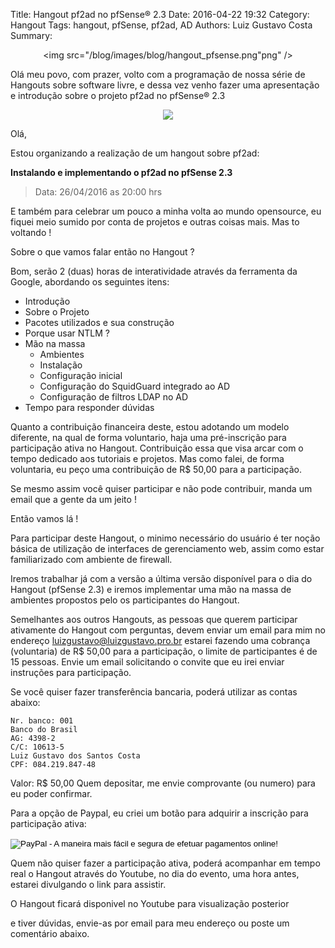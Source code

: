 Title: Hangout pf2ad no pfSense® 2.3
Date: 2016-04-22 19:32
Category: Hangout
Tags: hangout, pfSense, pf2ad, AD
Authors: Luiz Gustavo Costa
Summary: <p align="center"><img src="/blog/images/blog/hangout_pfsense.png"png" /></p> Olá meu povo, com prazer, volto com a programação de nossa série de Hangouts sobre software livre, e dessa vez venho fazer uma apresentação e introdução sobre o projeto pf2ad no pfSense® 2.3

<p align="center"><img src="/blog/images/blog/hangout_pfsense.png"png" /></p>

Olá,

Estou organizando a realização de um hangout sobre pf2ad:

**Instalando e implementando o pf2ad no pfSense 2.3**

> Data: 26/04/2016 as 20:00 hrs

E também para celebrar um pouco a minha volta ao mundo opensource, eu
fiquei meio sumido por conta de projetos e outras coisas mais. Mas to
voltando !

Sobre o que vamos falar então no Hangout ?

Bom, serão 2 (duas) horas de interatividade através da ferramenta da Google, abordando
os seguintes itens:

- Introdução
- Sobre o Projeto
- Pacotes utilizados e sua construção
- Porque usar NTLM ?
- Mão na massa
  - Ambientes
  - Instalação
  - Configuração inicial
  - Configuração do SquidGuard integrado ao AD
  - Configuração de filtros LDAP no AD
- Tempo para responder dúvidas

Quanto a contribuição financeira deste, estou adotando um modelo
diferente, na qual de forma voluntario, haja uma pré-inscrição para
participação ativa no Hangout. Contribuição essa que visa arcar com o
tempo dedicado aos tutoriais e projetos. Mas como falei, de forma
voluntaria, eu peço uma contribuição de R$ 50,00 para a participação.

Se mesmo assim você quiser participar e não pode contribuir, manda um
email que a gente da um jeito !

Então vamos lá !

Para participar deste Hangout, o minimo necessário do usuário é ter
noção básica de utilização de interfaces de gerenciamento web, assim
como estar familiarizado com ambiente de firewall.

Iremos trabalhar já com a versão a última versão disponível para o dia
do Hangout (pfSense 2.3) e iremos implementar uma mão na massa de
ambientes propostos pelo os participantes do Hangout.

Semelhantes aos outros Hangouts, as pessoas que querem participar
ativamente do Hangout com perguntas, devem enviar um email para mim no
endereço luizgustavo@luizgustavo.pro.br estarei fazendo uma cobrança
(voluntaria) de R$ 50,00 para a participação, o limite de
participantes é de 15 pessoas. Envie um email solicitando o convite
que eu irei enviar instruções para participação.

Se você quiser fazer transferência bancaria, poderá utilizar as contas abaixo:

    Nr. banco: 001
    Banco do Brasil
    AG: 4398-2
    C/C: 10613-5
    Luiz Gustavo dos Santos Costa
    CPF: 084.219.847-48

Valor: R$ 50,00 Quem depositar, me envie comprovante (ou numero) para
eu poder confirmar.

Para a opção de Paypal, eu criei um botão para adquirir a inscrição para participação ativa:

<p align="center">
<form action="https://www.paypal.com/cgi-bin/webscr" method="post" target="_top">
<input type="hidden" name="cmd" value="_s-xclick">
<input type="hidden" name="hosted_button_id" value="A2UUK9YZLAVW6">
<input type="image" src="https://www.paypalobjects.com/pt_BR/BR/i/btn/btn_buynowCC_LG.gif" border="0" name="submit" alt="PayPal - A maneira mais fácil e segura de efetuar pagamentos online!">
<img alt="" border="0" src="https://www.paypalobjects.com/pt_BR/i/scr/pixel.gif" width="1" height="1">
</form>
</p>

Quem não quiser fazer a participação ativa, poderá acompanhar em tempo
real o Hangout através do Youtube, no dia do evento, uma hora antes,
estarei divulgando o link para assistir.

O Hangout ficará disponivel no Youtube para visualização posterior

e tiver dúvidas, envie-as por email para meu endereço ou poste um comentário abaixo.
